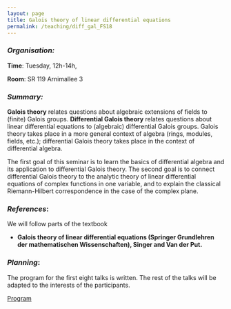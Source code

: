 ```yaml
---
layout: page
title: Galois theory of linear differential equations
permalink: /teaching/diff_gal_FS18
---
```


### _Organisation:_

**Time**: Tuesday, 12h-14h,

**Room**: SR 119 Arnimallee 3

### _Summary:_
**Galois theory** relates questions about algebraic extensions of fields to (finite) Galois groups. **Differential Galois theory** relates questions about linear differential equations to (algebraic) differential Galois groups. Galois theory takes place in a more general context of algebra (rings, modules, fields, etc.); differential Galois theory takes place in the context of differential algebra. 

The first goal of this seminar is to learn the basics of differential algebra and its application to differential Galois theory. The second goal is to connect differential Galois theory to the analytic theory of linear differential equations of complex functions in one variable, and to explain the classical Riemann-Hilbert correspondence in the case of the complex plane. 

### _References_:

We will follow parts of the textbook 

- **Galois theory of linear differential equations (Springer Grundlehren der mathematischen Wissenschaften), Singer and Van der Put.**

### _Planning_:

The program for the first eight talks is written. The rest of the talks will be adapted to the interests of the participants.

[Program](/teaching/DGT_program.pdf)

